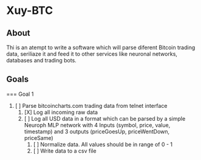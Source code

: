 Xuy-BTC
======

About
-----
Thi is an atempt to write a software which will parse diferent Bitcoin trading
data, seriliaze it and feed it to other services like neuronal networks,
databases and trading bots.

Goals
-----
=== Goal 1
1. [ ] Parse bitcoincharts.com trading data from telnet interface
    1. [X] Log all incoming raw data
    2. [ ] Log all USD data in a format which can be parsed by a simple Neuroph
       MLP network with 4 Inputs (symbol, price, value, timestamp) and 3 outputs
       (priceGoesUp, priceWentDown, priceSame)
        1. [ ] Normalize data. All values should be in range of 0 - 1
        2. [ ] Write data to a csv file
